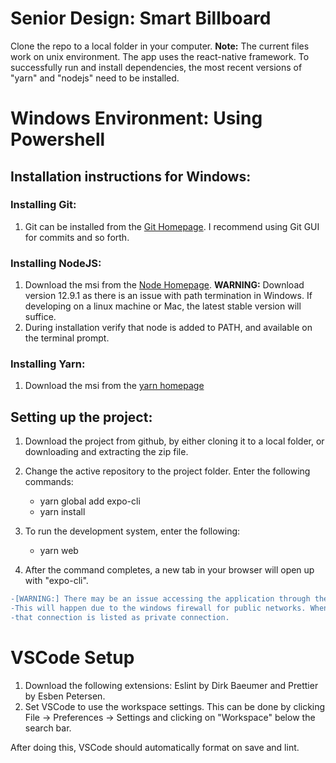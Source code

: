 # Senior Design: Smart Billboard

Clone the repo to a local folder in your computer. **Note:** The current files work on unix environment.
The app uses the react-native framework. To successfully run and install dependencies, the most recent versions of "yarn" and "nodejs" need to be installed.



# Windows Environment: Using Powershell
## Installation instructions for Windows:
### Installing Git:
  1. Git can be installed from the [Git Homepage](https://git-scm.com/downloads). I recommend using Git GUI for commits and so forth.
### Installing NodeJS:
  1. Download the msi from the [Node Homepage](https://nodejs.org/en/download/releases/). **WARNING:** Download version 12.9.1 as there is an issue with path termination in Windows. If developing on a linux machine or Mac, the latest stable version will suffice.
  2. During installation verify that node is added to PATH, and available on the terminal prompt.
### Installing Yarn:
  1. Download the msi from the [yarn homepage](https://yarnpkg.com/lang/en/docs/install/#windows-stable)


## Setting up the project:

  1. Download the project from github, by either cloning it to a local folder, or downloading and extracting the zip file.
  2. Change the active repository to the project folder. Enter the following commands:
      - yarn global add expo-cli
      - yarn install
  2. To run the development  system, enter the following:

      - yarn web

  3. After the command completes, a new tab in your browser will open up with "expo-cli".
  ```diff
  -[WARNING:] There may be an issue accessing the application through the expo app on the phone.
  -This will happen due to the windows firewall for public networks. When using your home wifi, verify
  -that connection is listed as private connection.
  ```
# VSCode Setup
  1. Download the following extensions: Eslint by Dirk Baeumer and Prettier by Esben Petersen.
  2. Set VSCode to use the workspace settings. This can be done by clicking File -> Preferences -> Settings and clicking on "Workspace" below the search bar.

  After doing this, VSCode should automatically format on save and lint.